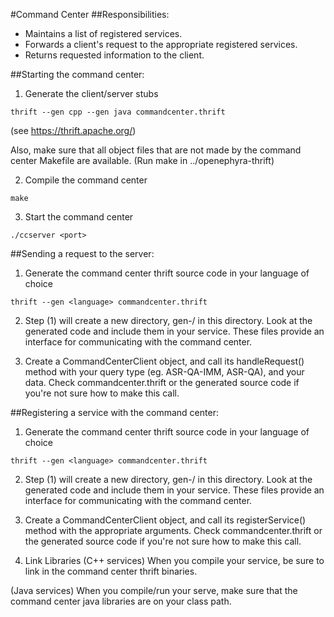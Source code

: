 #Command Center
##Responsibilities:
- Maintains a list of registered services.
- Forwards a client's request to the appropriate registered services.
- Returns requested information to the client.


##Starting the command center:
1) Generate the client/server stubs
```
thrift --gen cpp --gen java commandcenter.thrift
```
(see <https://thrift.apache.org/>)

Also, make sure that all object files that are not made by
the command center Makefile are available. (Run make in 
../openephyra-thrift)

2) Compile the command center
```
make
```

3) Start the command center
```
./ccserver <port>
```


##Sending a request to the server:
1) Generate the command center thrift source code in your language of choice
```
thrift --gen <language> commandcenter.thrift
```

2) Step (1) will create a new directory, gen-<language>/ 
in this directory. Look at the generated code and include them
in your service. These files provide an interface for communicating with
the command center.

3) Create a CommandCenterClient object, and call its handleRequest() method
with your query type (eg. ASR-QA-IMM, ASR-QA), and your data. 
Check commandcenter.thrift or the generated source code if you're not sure how to make this call.


##Registering a service with the command center:
1) Generate the command center thrift source code in your language of choice
```
thrift --gen <language> commandcenter.thrift
```

2) Step (1) will create a new directory, gen-<language>/ 
in this directory. Look at the generated code and include them
in your service. These files provide an interface for communicating with
the command center.

3) Create a CommandCenterClient object, and call its registerService() method
with the appropriate arguments. Check commandcenter.thrift or the generated
source code if you're not sure how to make this call.

4) Link Libraries
(C++ services) When you compile your service, be sure to link in the
command center thrift binaries.

(Java services) When you compile/run your serve, make sure that the command
center java libraries are on your class path.
